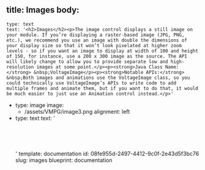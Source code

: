 title: Images
body:
  -
    type: text
    text: '<h2>Images</h2><p>The image control displays a still image on your module. If you’re displaying a raster-based image (JPG, PNG, etc.), we recommend you use an image with double the dimensions of your display size so that it won’t look pixelated at higher zoom levels - so if you want an image to display at width of 100 and height of 150, for instance, use a 200 x 300 image as the source. The API will likely change to allow you to provide separate low and high-resolution images at some point.</p><p><strong>Java Class Name:</strong> &nbsp;VoltageImage</p><p><strong>Notable APIs:</strong> &nbsp;Both images and animations use the VoltageImage class, so you could technically use VoltageImage’s APIs to write code to add multiple frames and animate them, but if you want to do that, it would be much easier to just use an Animation control instead.</p>'
  -
    type: image
    image:
      - /assets/VMPG/image3.png
    alignment: left
  -
    type: text
    text: '<p><br></p><p><br></p>'
template: documentation
id: 08fe955d-2497-4412-9c0f-2e43d5f3bc76
slug: images
blueprint: documentation
